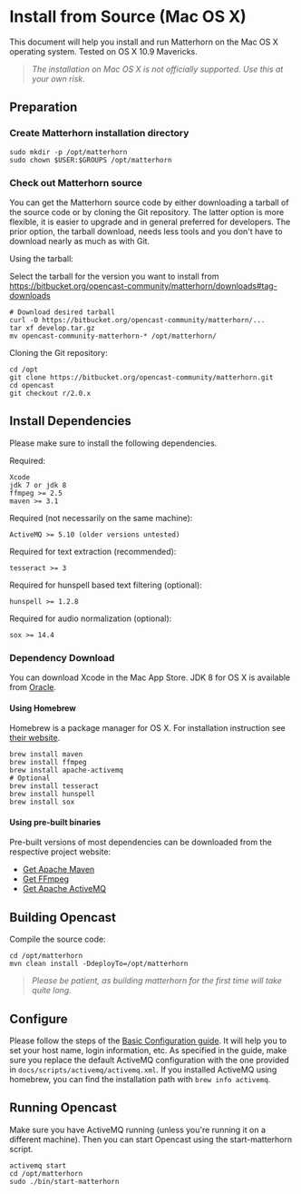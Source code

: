 Install from Source (Mac OS X)
====================================

This document will help you install and run Matterhorn on the Mac OS X operating system.
Tested on OS X 10.9 Mavericks.

> *The installation on Mac OS X is not officially supported. Use this at your own risk.*


Preparation
-----------

### Create Matterhorn installation directory

    sudo mkdir -p /opt/matterhorn
    sudo chown $USER:$GROUPS /opt/matterhorn

### Check out Matterhorn source

You can get the Matterhorn source code by either downloading a tarball of the source code or by cloning the Git repository. The latter option is more flexible, it is easier to upgrade and in general preferred for developers. The prior option, the tarball download, needs less tools and you don't have to download nearly as much as with Git.

Using the tarball:

Select the tarball for the version you want to install from
https://bitbucket.org/opencast-community/matterhorn/downloads#tag-downloads

    # Download desired tarball
    curl -O https://bitbucket.org/opencast-community/matterhorn/...
    tar xf develop.tar.gz
    mv opencast-community-matterhorn-* /opt/matterhorn/

Cloning the Git repository:
    
    cd /opt
    git clone https://bitbucket.org/opencast-community/matterhorn.git
    cd opencast
    git checkout r/2.0.x


Install Dependencies
--------------------

Please make sure to install the following dependencies.

Required:
    
    Xcode
    jdk 7 or jdk 8
    ffmpeg >= 2.5
    maven >= 3.1

Required (not necessarily on the same machine):

    ActiveMQ >= 5.10 (older versions untested)

Required for text extraction (recommended):

    tesseract >= 3

Required for hunspell based text filtering (optional):

    hunspell >= 1.2.8

Required for audio normalization (optional):

    sox >= 14.4

### Dependency Download

You can download Xcode in the Mac App Store. JDK 8 for OS X is available from [Oracle](http://www.oracle.com/technetwork/java/javase/downloads/index.html).

#### Using Homebrew

Homebrew is a package manager for OS X. For installation instruction see [their website](http://brew.sh/).

    brew install maven
    brew install ffmpeg
    brew install apache-activemq
    # Optional
    brew install tesseract
    brew install hunspell
    brew install sox

#### Using pre-built binaries

Pre-built versions of most dependencies can be downloaded from the respective project website:

 - [Get Apache Maven](https://maven.apache.org/download.cgi)
 - [Get FFmpeg](http://ffmpeg.org/download.html)
 - [Get Apache ActiveMQ](http://activemq.apache.org/download.html)


Building Opencast
-----------------

Compile the source code:

    cd /opt/matterhorn
    mvn clean install -DdeployTo=/opt/matterhorn

> *Please be patient, as building matterhorn for the first time will take quite long.*

Configure
---------

Please follow the steps of the [Basic Configuration guide](../configuration/basic.md). It will help you to set your host name, login information, etc.
As specified in the guide, make sure you replace the default ActiveMQ configuration with the one provided in `docs/scripts/activemq/activemq.xml`. If you installed ActiveMQ using homebrew, you can find the installation path with `brew info activemq`.

Running Opencast
----------------

Make sure you have ActiveMQ running (unless you're running it on a different machine). Then you can start Opencast using the start-matterhorn script.

    activemq start
    cd /opt/matterhorn
    sudo ./bin/start-matterhorn
